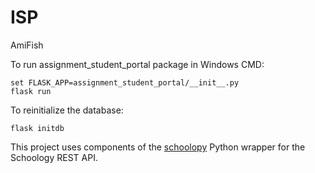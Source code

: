 # ISP
AmiFish


To run assignment_student_portal package in Windows CMD:
```
set FLASK_APP=assignment_student_portal/__init__.py
flask run
```
To reinitialize the database:
```
flask initdb
```



This project uses components of the [schoolopy](https://github.com/ErikBoesen/schoolopy) Python wrapper for the Schoology REST API.